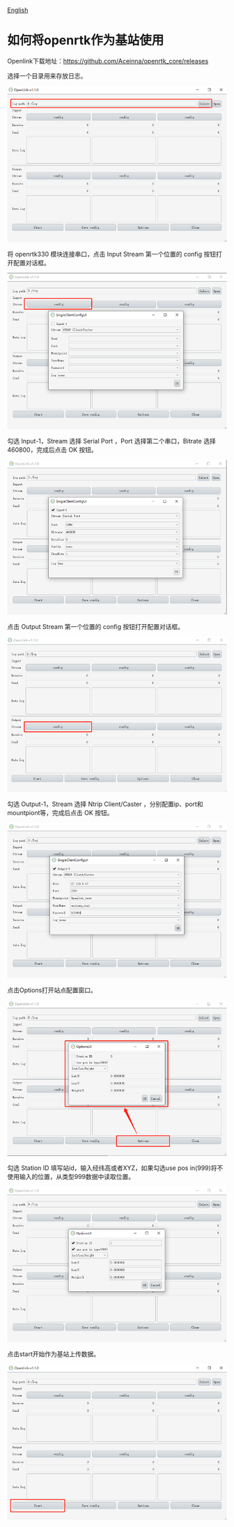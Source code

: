 [English](README-En.md)
# 如何将openrtk作为基站使用

Openlink下载地址：<https://github.com/Aceinna/openrtk_core/releases>

选择一个目录用来存放日志。

![avatar](./img/1.png)

将 openrtk330 模块连接串口，点击 Input Stream 第一个位置的 config 按钮打开配置对话框。

![avatar](./img/2.png)
 
勾选 Input-1，Stream 选择 Serial Port ，Port 选择第二个串口，Bitrate 选择460800，完成后点击 OK 按钮。

![avatar](./img/3.png)

点击 Output Stream 第一个位置的 config 按钮打开配置对话框。

![avatar](./img/4.png)

勾选 Output-1，Stream 选择 Ntrip Client/Caster ，分别配置ip、port和mountpiont等，完成后点击 OK 按钮。

![avatar](./img/5.png)

点击Options打开站点配置窗口。

![avatar](./img/6.png)

勾选 Station ID 填写站id，输入经纬高或者XYZ，如果勾选use pos in(999)将不使用输入的位置，从类型999数据中读取位置。

![avatar](./img/7.png)

点击start开始作为基站上传数据。

![avatar](./img/8.png)